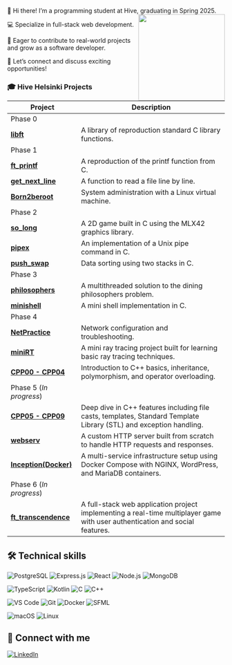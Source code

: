 
👋 Hi there! I’m a programming student at Hive, graduating in Spring 2025.
<img src="https://i.giphy.com/media/v1.Y2lkPTc5MGI3NjExeGhxcXNjZWhkOXhqa3F5amxtdHdsbjdkYTA1dGI2a3E5dnNwZmR5byZlcD12MV9pbnRlcm5hbF9naWZfYnlfaWQmY3Q9cw/qxHO2E2ymeGZK7AFOe/giphy.gif" width="200" align="right"/>

💻 Specialize in full-stack web development.

🌱 Eager to contribute to real-world projects and grow as a software developer.

🤝 Let’s connect and discuss exciting opportunities!

### 🎓 Hive Helsinki Projects

| Project | Description |
| --- | --- |
| Phase 0 |
| [**libft**](https://github.com/lkilpela/libft) | A library of reproduction standard C library functions.|
| Phase 1 |
| [**ft\_printf**](https://github.com/lkilpela/ft_printf) | A reproduction of the printf function from C.|
| [**get\_next\_line**](https://github.com/lkilpela/get_next_line) | A function to read a file line by line.|
|[**Born2beroot**](https://github.com/lkilpela/Born2beRoot) | System administration with a Linux virtual machine.|
| Phase 2 |
|[**so\_long**](https://github.com/lkilpela/so_long) | A 2D game built in C using the MLX42 graphics library.|
|[**pipex**](https://github.com/lkilpela/pipex) | An implementation of a Unix pipe command in C.|
|[**push\_swap**](https://github.com/lkilpela/push_swap) | Data sorting using two stacks in C.|
| Phase 3 |
| [**philosophers**](https://github.com/lkilpela/philosophers) | A multithreaded solution to the dining philosophers problem.|
| [**minishell**](https://github.com/lkilpela/minishell) | A mini shell implementation in C.|
| Phase 4 |
| [**NetPractice**](https://github.com/lkilpela/NetPractice) | Network configuration and troubleshooting.|
| [**miniRT**](https://github.com/lkilpela/miniRT) | A mini ray tracing project built for learning basic ray tracing techniques.|
| [**CPP00 - CPP04**](https://github.com/lkilpela/CPP_Modules) | Introduction to C++ basics, inheritance, polymorphism, and operator overloading. 
| Phase 5 (*In progress*)|
| [**CPP05 - CPP09**](https://github.com/lkilpela/CPP_Modules) | Deep dive in C++ features including file casts, templates, Standard Template Library (STL) and exception handling.
| [**webserv**](https://github.com/lkilpela/Webserv) | A custom HTTP server built from scratch to handle HTTP requests and responses.|
| [**Inception(Docker)**](https://github.com/lkilpela/Inception) | A multi-service infrastructure setup using Docker Compose with NGINX, WordPress, and MariaDB containers.|
| Phase 6 (*In progress*)|
| [**ft_transcendence**](https://github.com/lkilpela/ft_transcendence) | A full-stack web application project implementing a real-time multiplayer game with user authentication and social features.|

## 🛠️ Technical skills

![PostgreSQL](https://img.shields.io/badge/postgresql-000000?style=for-the-badge&logo=postgresql&logoColor=white)
![Express.js](https://img.shields.io/badge/express-000000?style=for-the-badge&logo=express&logoColor=white)
![React](https://img.shields.io/badge/react-000000?style=for-the-badge&logo=react&logoColor=white)
![Node.js](https://img.shields.io/badge/node.js-000000?style=for-the-badge&logo=nodedotjs&logoColor=white)
![MongoDB](https://img.shields.io/badge/mongodb-000000?style=for-the-badge&logo=mongodb&logoColor=white)

![TypeScript](https://img.shields.io/badge/typescript-000000?style=for-the-badge&logo=typescript&logoColor=white)
![Kotlin](https://img.shields.io/badge/kotlin-000000?style=for-the-badge&logo=kotlin&logoColor=white)
![C](https://img.shields.io/badge/c-000000?style=for-the-badge&logo=c&logoColor=white)
![C++](https://img.shields.io/badge/c++-000000?style=for-the-badge&logo=cplusplus&logoColor=white)

![VS Code](https://img.shields.io/badge/vscode-000000?style=for-the-badge&logo=visualstudiocode&logoColor=white)
![Git](https://img.shields.io/badge/Git-000000?style=for-the-badge&logo=git&logoColor=white)
![Docker](https://img.shields.io/badge/Docker-000000?style=for-the-badge&logo=docker&logoColor=white)
![SFML](https://img.shields.io/badge/SFML-000000?style=for-the-badge&logo=SFML&logoColor=white)

![macOS](https://img.shields.io/badge/macOS-000000?style=for-the-badge&logo=apple&logoColor=white)
![Linux](https://img.shields.io/badge/Linux-000000?style=for-the-badge&logo=linux&logoColor=white)

## 🤝 Connect with me
[![LinkedIn](https://img.shields.io/badge/LinkedIn-000000?style=for-the-badge&logo=linkedin&logoColor=white)](https://www.linkedin.com/in/lkilpelainen/)

<!---
## 📊 GitHub Stats

![Top Languages](https://github-readme-stats.vercel.app/api/top-langs/?username=lkilpela&layout=compact&theme=dark) 

![GitHub Stats](https://github-readme-stats.vercel.app/api?username=lkilpela&show_icons=true&theme=radical)
-->

